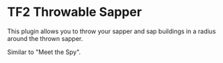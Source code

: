 TF2 Throwable Sapper
===============

This plugin allows you to throw your sapper and sap buildings in a radius around the thrown sapper.

Similar to "Meet the Spy".

